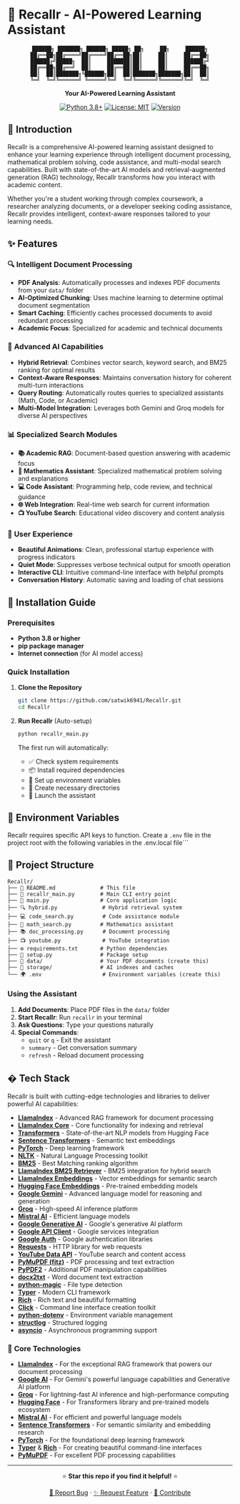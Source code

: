 # 🤖 Recallr - AI-Powered Learning Assistant

<div align="center">

```
██████╗ ███████╗ ██████╗ █████╗ ██╗     ██╗     ██████╗
██╔══██╗██╔════╝██╔════╝██╔══██╗██║     ██║     ██╔══██╗
██████╔╝█████╗  ██║     ███████║██║     ██║     ██████╔╝
██╔══██╗██╔══╝  ██║     ██╔══██║██║     ██║     ██╔══██╗
██║  ██║███████╗╚██████╗██║  ██║███████╗███████╗██║  ██║
╚═╝  ╚═╝╚══════╝ ╚═════╝╚═╝  ╚═╝╚══════╝╚══════╝╚═╝  ╚═╝
```

**Your AI-Powered Learning Assistant**

[![Python 3.8+](https://img.shields.io/badge/python-3.8+-blue.svg)](https://www.python.org/downloads/)
[![License: MIT](https://img.shields.io/badge/License-MIT-yellow.svg)](https://opensource.org/licenses/MIT)
[![Version](https://img.shields.io/badge/version-1.0.0-green.svg)](https://github.com/satwik6941/Recallr)

</div>

## 📖 Introduction

Recallr is a comprehensive AI-powered learning assistant designed to enhance your learning experience through intelligent document processing, mathematical problem solving, code assistance, and multi-modal search capabilities. Built with state-of-the-art AI models and retrieval-augmented generation (RAG) technology, Recallr transforms how you interact with academic content.

Whether you're a student working through complex coursework, a researcher analyzing documents, or a developer seeking coding assistance, Recallr provides intelligent, context-aware responses tailored to your learning needs.

## ✨ Features

### 🔍 **Intelligent Document Processing**

- **PDF Analysis**: Automatically processes and indexes PDF documents from your `data/` folder
- **AI-Optimized Chunking**: Uses machine learning to determine optimal document segmentation
- **Smart Caching**: Efficiently caches processed documents to avoid redundant processing
- **Academic Focus**: Specialized for academic and technical documents

### 🧠 **Advanced AI Capabilities**

- **Hybrid Retrieval**: Combines vector search, keyword search, and BM25 ranking for optimal results
- **Context-Aware Responses**: Maintains conversation history for coherent multi-turn interactions
- **Query Routing**: Automatically routes queries to specialized assistants (Math, Code, or Academic)
- **Multi-Model Integration**: Leverages both Gemini and Groq models for diverse AI perspectives

### 📊 **Specialized Search Modules**

- **📚 Academic RAG**: Document-based question answering with academic focus
- **🔢 Mathematics Assistant**: Specialized mathematical problem solving and explanations
- **💻 Code Assistant**: Programming help, code review, and technical guidance
- **🌐 Web Integration**: Real-time web search for current information
- **📺 YouTube Search**: Educational video discovery and content analysis

### 🎨 **User Experience**

- **Beautiful Animations**: Clean, professional startup experience with progress indicators
- **Quiet Mode**: Suppresses verbose technical output for smooth operation
- **Interactive CLI**: Intuitive command-line interface with helpful prompts
- **Conversation History**: Automatic saving and loading of chat sessions

## 🚀 Installation Guide

### Prerequisites

- **Python 3.8 or higher**
- **pip package manager**
- **Internet connection** (for AI model access)

### Quick Installation

1. **Clone the Repository**

   ```bash
   git clone https://github.com/satwik6941/Recallr.git
   cd Recallr
   ```

2. **Run Recallr** (Auto-setup)

   ```bash
   python recallr_main.py
   ```

   The first run will automatically:
   - ✅ Check system requirements
   - 📦 Install required dependencies  
   - 🔑 Set up environment variables
   - 📁 Create necessary directories
   - 🚀 Launch the assistant

## 🔐 Environment Variables

Recallr requires specific API keys to function. Create a `.env` file in the project root with the following variables in the .env.local file```

## 📁 Project Structure

```
Recallr/
├── 📄 README.md              # This file
├── 🚀 recallr_main.py        # Main CLI entry point
├── 🧠 main.py                # Core application logic
├── 🔍 hybrid.py              # Hybrid retrieval system
├── 💻 code_search.py         # Code assistance module
├── 🔢 math_search.py         # Mathematics assistant
├── 📚 doc_processing.py      # Document processing
├── 📺 youtube.py             # YouTube integration
├── ⚙️ requirements.txt       # Python dependencies
├── 🔧 setup.py               # Package setup
├── 📁 data/                  # Your PDF documents (create this)
├── 💾 storage/               # AI indexes and caches
└── 🌍 .env                   # Environment variables (create this)
```

### Using the Assistant

1. **Add Documents**: Place PDF files in the `data/` folder
2. **Start Recallr**: Run `recallr` in your terminal
3. **Ask Questions**: Type your questions naturally
4. **Special Commands**:
   - `quit` or `q` - Exit the assistant
   - `summary` - Get conversation summary
   - `refresh` - Reload document processing

## �️ Tech Stack

Recallr is built with cutting-edge technologies and libraries to deliver powerful AI capabilities:

- **[LlamaIndex](https://github.com/run-llama/llama_index)** - Advanced RAG framework for document processing
- **[LlamaIndex Core](https://github.com/run-llama/llama_index)** - Core functionality for indexing and retrieval
- **[Transformers](https://huggingface.co/transformers/)** - State-of-the-art NLP models from Hugging Face
- **[Sentence Transformers](https://www.sbert.net/)** - Semantic text embeddings
- **[PyTorch](https://pytorch.org/)** - Deep learning framework
- **[NLTK](https://www.nltk.org/)** - Natural Language Processing toolkit
- **[BM25](https://github.com/dorianbrown/rank_bm25)** - Best Matching ranking algorithm
- **[LlamaIndex BM25 Retriever](https://docs.llamaindex.ai/en/stable/)** - BM25 integration for hybrid search
- **[LlamaIndex Embeddings](https://docs.llamaindex.ai/en/stable/)** - Vector embeddings for semantic search
- **[Hugging Face Embeddings](https://huggingface.co/models)** - Pre-trained embedding models
- **[Google Gemini](https://ai.google.dev/)** - Advanced language model for reasoning and generation
- **[Groq](https://groq.com/)** - High-speed AI inference platform
- **[Mistral AI](https://mistral.ai/)** - Efficient language models
- **[Google Generative AI](https://ai.google.dev/)** - Google's generative AI platform
- **[Google API Client](https://github.com/googleapis/google-api-python-client)** - Google services integration
- **[Google Auth](https://google-auth.readthedocs.io/)** - Google authentication libraries
- **[Requests](https://requests.readthedocs.io/)** - HTTP library for web requests
- **[YouTube Data API](https://developers.google.com/youtube/v3)** - YouTube search and content access
- **[PyMuPDF (fitz)](https://pymupdf.readthedocs.io/)** - PDF processing and text extraction
- **[PyPDF2](https://pypdf2.readthedocs.io/)** - Additional PDF manipulation capabilities
- **[docx2txt](https://github.com/ankushshah89/python-docx2txt)** - Word document text extraction
- **[python-magic](https://github.com/ahupp/python-magic)** - File type detection
- **[Typer](https://typer.tiangolo.com/)** - Modern CLI framework
- **[Rich](https://rich.readthedocs.io/)** - Rich text and beautiful formatting
- **[Click](https://click.palletsprojects.com/)** - Command line interface creation toolkit
- **[python-dotenv](https://python-dotenv.readthedocs.io/)** - Environment variable management
- **[structlog](https://www.structlog.org/)** - Structured logging
- **[asyncio](https://docs.python.org/3/library/asyncio.html)** - Asynchronous programming support

### 🚀 **Core Technologies**

- **[LlamaIndex](https://github.com/run-llama)** - For the exceptional RAG framework that powers our document processing
- **[Google AI](https://ai.google.dev/)** - For Gemini's powerful language capabilities and Generative AI platform
- **[Groq](https://groq.com/)** - For lightning-fast AI inference and high-performance computing
- **[Hugging Face](https://huggingface.co/)** - For Transformers library and pre-trained models ecosystem
- **[Mistral AI](https://mistral.ai/)** - For efficient and powerful language models
- **[Sentence Transformers](https://www.sbert.net/)** - For semantic similarity and embedding research
- **[PyTorch](https://pytorch.org/)** - For the foundational deep learning framework
- **[Typer](https://typer.tiangolo.com/)** & **[Rich](https://rich.readthedocs.io/)** - For creating beautiful command-line interfaces
- **[PyMuPDF](https://pymupdf.readthedocs.io/)** - For excellent PDF processing capabilities

---

<div align="center">

⭐ **Star this repo if you find it helpful!** ⭐

[🐛 Report Bug](https://github.com/satwik6941/Recallr/issues) · [✨ Request Feature](https://github.com/satwik6941/Recallr/issues) · [🤝 Contribute](https://github.com/satwik6941/Recallr/pulls)

</div>

